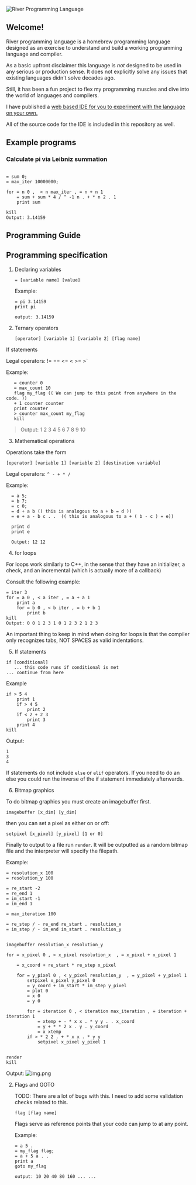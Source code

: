 ![River Programming Language](img/river.jpg)

## Welcome!

River programming language is a homebrew programming language designed as an exercise to understand and build a working programming language and compiler. 


As a basic upfront disclaimer this language is *not* designed to be used in any serious or production sense.
It does not explicitly solve any issues that existing languages didn't solve decades ago. 

Still, it has been a fun project to flex my programming muscles and dive into the world of languages and compilers. 

I have published a [web based IDE for you to experiment with the language on your own.](river.danielcorcoran.xyz) 

All of the source code for the IDE is included in this repository as well. 

## Example programs

### Calculate pi via Leibniz  summation
```

= sum 0;
= max_iter 10000000;

for = n 0 ,  < n max_iter , = n + n 1
	= sum + sum * 4 / ^ -1 n . + * n 2 . 1
	print sum

kill
Output: 3.14159
```

## Programming Guide

## Programming specification

1. Declaring variables

    `= [variable name] [value]`
    
    Example:
    ```
   = pi 3.14159
   print pi
   
   output: 3.14159
   ```
   

    
2. Ternary operators
    
   `[operator] [variable 1] [variable 2] [flag name]`
   
   
If statements

Legal operators: != == <= < >= >`

    
Example:
```
   = counter 0
   = max_count 10
   flag my_flag (( We can jump to this point from anywhere in the code. ))
   + 1 counter counter
   print counter
   > counter max_count my_flag
   kill
   ```
>    Output: 1 2 3 4 5 6 7 8 9 10

   
  
3. Mathematical operations
    
Operations take the form

 `[operator] [variable 1] [variable 2] [destination variable]`
    
Legal operators: `^ - + * / `
    
 Example:
 ```
   = a 5;
   = b 7;
   = c 0;
   = d + a b (( this is analogous to a + b = d ))
   = e + a - b c . .  (( this is analogous to a + ( b - c ) = e))
   
   print d
   print e
   
   Output: 12 12
 ```

4. for loops

For loops work similarly to C++, in the sense that they have an initializer, a check, and an incremental (which is actually more of a callback)

Consult the following example: 

```
= iter 3
for = a 0 , < a iter , = a + a 1
	print a
	for = b 0 , < b iter , = b + b 1
		print b
kill
Output: 0 0 1 2 3 1 0 1 2 3 2 1 2 3
 ```                

An important thing to keep in mind when doing for loops is that the compiler only recognizes tabs, NOT SPACES as valid indentations. 


5. If statements

```
if [conditional]
   ... this code runs if conditional is met
... continue from here
```

Example
```
if > 5 4
	print 1
	if > 4 5
		print 2
	if < 2 + 2 3
		print 3
	print 4
kill
```

Output: 

```
1
3
4
```
If statements do not include `else` or `elif` operators. If you need to do an else you could run the inverse of the if statement immediately afterwards. 

6. Bitmap graphics

To do bitmap graphics you must create an imagebuffer first. 

`imagebuffer [x_dim] [y_dim]`

then you can set a pixel as either on or off:

```angular2html
setpixel [x_pixel] [y_pixel] [1 or 0]
```

Finally to output to a file run `render`. It will be outputted as a random bitmap file and the interpreter will specify 
the filepath. 

Example: 

```
= resolution_x 100
= resolution_y 100

= re_start -2
= re_end 1
= im_start -1
= im_end 1

= max_iteration 100

= re_step / - re_end re_start . resolution_x
= im_step / - im_end im_start . resolution_y


imagebuffer resolution_x resolution_y

for = x_pixel 0 , < x_pixel resolution_x  , = x_pixel + x_pixel 1

	= x_coord + re_start * re_step x_pixel

	for = y_pixel 0 , < y_pixel resolution_y  , = y_pixel + y_pixel 1
		setpixel x_pixel y_pixel 0
		= y_coord + im_start * im_step y_pixel
		= plot 0
		= x 0
		= y 0

		for = iteration 0 , < iteration max_iteration , = iteration + iteration 1
			= xtemp + - * x x . * y y . . x_coord
			= y + * * 2 x . y . y_coord
			= x xtemp
		if > * 2 2 . + * x x . * y y
			setpixel x_pixel y_pixel 1


render
kill
```

Output: 
![img.png](img/img.png)


2. Flags and GOTO

   TODO: There are a lot of bugs with this. I need to add some validation checks related to this. 
    
    `flag [flag name]`
    
    Flags serve as reference points that your code can jump to at any point.
    
    Example: 
    ```
    = a 5 . 
    = my_flag flag;
    = a + 5 a . .
    print a
    goto my_flag
  
    output: 10 20 40 80 160 ... ...
    ```                                                                               
   
